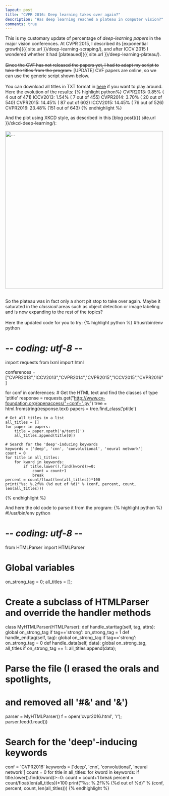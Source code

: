 ```yaml
---
layout: post
title: "CVPR 2016: Deep learning takes over again?"
description: "Has deep learning reached a plateau in computer vision?"
comments: true
---
```


This is my customary update of percentage of <i>deep-learning papers</i> in the major vision conferences. At CVPR 2015, I described its [exponential growth]({{ site.url }}/deep-learning-scraping/), and after ICCV 2015 I wondered whether it had [plateaued]({{ site.url }}/deep-learning-plateau/).<br>
<br>
<del>Since the CVF has not released the papers yet, I had to adapt my script to take the titles from the program.</del>
[UPDATE] CVF papers are online, so we can use the generic script shown below.<br>
<br>
You can download all titles in TXT format in [here](https://www.dropbox.com/sh/nhsric6bksopot3/AADz3BWN6I8i1VsDNLOpvdDAa?dl=0) if you want to play around. Here the evolution of the results:
{% highlight python%}
CVPR2013:  0.85% (  4 out of 471)
ICCV2013:  1.54% (  7 out of 455)
CVPR2014:  3.70% ( 20 out of 540)
CVPR2015: 14.45% ( 87 out of 602)
ICCV2015: 14.45% ( 76 out of 526)
CVPR2016: 23.48% (151 out of 643)
{% endhighlight %}

And the plot using XKCD style, as described in this [blog post]({{ site.url }}/xkcd-deep-learning/):
<br />
<br />
<img align="middle" width="500" src="{{ site.url }}/images/xkcd_deep.png" alt="...">
<br />
<br />

So the plateau was in fact only a short pit stop to take over again. Maybe it saturated in the <i>classical</i> areas such as object detection or image labeling and is now expanding to the rest of the topics?<br>
<br>
Here the updated code for you to try:
{% highlight python %}
#!/usr/bin/env python
# -*- coding: utf-8 -*-

import requests
from lxml import html

conferences = ["CVPR2013","ICCV2013","CVPR2014","CVPR2015","ICCV2015","CVPR2016"]

for conf in conferences:
    # Get the HTML text and find the classes of type 'ptitle'
    response = requests.get("http://www.cv-foundation.org/openaccess/"+conf+".py")
    tree = html.fromstring(response.text)
    papers = tree.find_class('ptitle')
    
    # Get all titles in a list
    all_titles = []
    for paper in papers:
        title = paper.xpath('a/text()')
        all_titles.append(title[0])
    
    # Search for the 'deep'-inducing keywords
    keywords = ['deep', 'cnn', 'convolutional', 'neural network']
    count = 0
    for title in all_titles:
        for kword in keywords:
            if title.lower().find(kword)>=0:
                count = count+1
                break
    percent = count/float(len(all_titles))*100
    print("%s: %.2f%% (%d out of %d)" % (conf, percent, count, len(all_titles)))
{% endhighlight %}

And here the old code to parse it from the program:
{% highlight python %}
#!/usr/bin/env python
# -*- coding: utf-8 -*-
from HTMLParser import HTMLParser

# Global variables
on_strong_tag = 0;
all_titles    = [];

# Create a subclass of HTMLParser and override the handler methods
class MyHTMLParser(HTMLParser):
    def handle_starttag(self, tag, attrs):
        global on_strong_tag
        if tag=='strong':
            on_strong_tag = 1
    def handle_endtag(self, tag):
        global on_strong_tag
        if tag=='strong':
            on_strong_tag = 0
    def handle_data(self, data):
        global on_strong_tag, all_titles
        if on_strong_tag == 1:
            all_titles.append(data);


# Parse the file (I erased the orals and spotlights,
#                 and removed all '#&' and '&')
parser = MyHTMLParser()
f = open('cvpr2016.html', 'r');
parser.feed(f.read())


# Search for the 'deep'-inducing keywords
conf = 'CVPR2016'
keywords = ['deep', 'cnn', 'convolutional', 'neural network']
count = 0
for title in all_titles:
    for kword in keywords:
        if title.lower().find(kword)>=0:
            count = count+1
            break
percent = count/float(len(all_titles))*100
print("%s: %.2f%% (%d out of %d)" % (conf, percent, count, len(all_titles)))
{% endhighlight %}